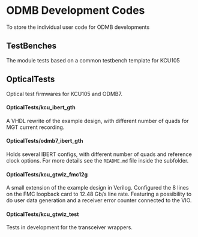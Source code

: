 # ODMB Development Codes

To store the individual user code for ODMB developments

## TestBenches

The module tests based on a common testbench template for KCU105

## OpticalTests

Optical test firmwares for KCU105 and ODMB7.

#### OpticalTests/kcu_ibert_gth
A VHDL rewrite of the example design, with different number of quads for MGT current recording.

#### OpticalTests/odmb7_ibert_gth
Holds several IBERT configs, with different number of quads and reference clock options.
For more details see the `README.md` file inside the subfolder.

#### OpticalTests/kcu_gtwiz_fmc12g
A small extension of the example design in Verilog. Configured the 8 lines on the FMC loopback card to 12.48 Gb/s line rate.
Featuring a possibility to do user data generation and a receiver error counter connected to the VIO.

#### OpticalTests/kcu_gtwiz_test
Tests in development for the transceiver wrappers.

